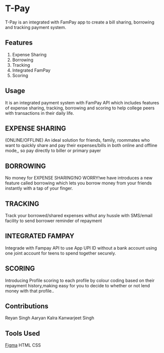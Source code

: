 # T-Pay
T-Pay is an integrated with FamPay app to create a bill sharing, borrowing and tracking payment system.

## Features
1. Expense Sharing
2. Borrowing
3. Tracking
4. Integrated FamPay
5. Scoring

## Usage
It is an integrated payment system with FamPay API which includes features of expense sharing, tracking, borrowing and scoring to help college peers with transactions in their daily life.

## EXPENSE SHARING
(ONLINE/OFFLINE)
An ideal solution for friends, family, roommates who want to quickly share and pay their expenses/bills in both online and offline mode,, so pay directly to biller or primary payer

## BORROWING
No money for EXPENSE SHARING!NO WORRY!we have introduces a new feature called borrowing which lets you borrow money from your friends instantly with a tap of your finger.

## TRACKING
Track your borrowed/shared expenses withut any hussle with SMS/email facility to send borrower reminder of repayment

## INTEGRATED FAMPAY
Integrade with Fampay API to use App UPI ID without a bank account using one joint account for teens to spend together securely.

## SCORING
Introducing Profile scoring to each profile by colour coding based on their repayment history,making easy for you to decide to whether or not lend money with that profile..

## Contributions
Reyan Singh
Aaryan Kalra
Kanwarjeet Singh

## Tools Used
[Figma](https://figma.com/)
HTML
CSS
